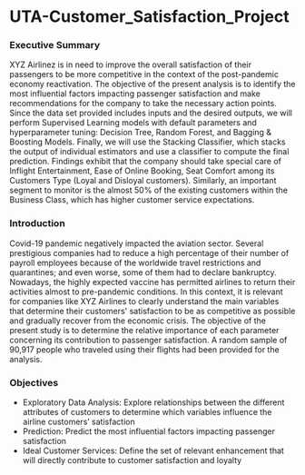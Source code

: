 # UTA-Customer_Satisfaction_Project

### Executive Summary
XYZ Airlinez is in need to improve the overall satisfaction of their passengers to be more competitive in the context of the post-pandemic economy reactivation. 
The objective of the present analysis is to identify the most influential factors impacting passenger satisfaction and make recommendations for the company to take the necessary action points.
Since the data set provided includes inputs and the desired outputs, we will perform Supervised Learning models with default parameters and hyperparameter tuning: Decision Tree, Random Forest, and Bagging & Boosting Models. Finally, we will use the Stacking Classifier, which stacks the output of individual estimators and use a classifier to compute the final prediction.
Findings exhibit that the company should take special care of Inflight Entertainment, Ease of Online Booking, Seat Comfort among its Customers Type (Loyal and Disloyal customers). Similarly, an important segment to monitor is the almost 50% of the existing customers within the Business Class, which has higher customer service expectations.

### Introduction
Covid-19 pandemic negatively impacted the aviation sector. Several prestigious companies had to reduce a high percentage of their number of payroll employees because of the worldwide travel restrictions and quarantines; and even worse, some of them had to declare bankruptcy.  
Nowadays, the highly expected vaccine has permitted airlines to return their activities almost to pre-pandemic conditions.
In this context, it is relevant for companies like XYZ Airlines to clearly understand the main variables that determine their customers' satisfaction to be as competitive as possible and gradually recover from the economic crisis.
The objective of the present study is to determine the relative importance of each parameter concerning its contribution to passenger satisfaction. A random sample of 90,917 people who traveled using their flights had been provided for the analysis. 

### Objectives
- Exploratory Data Analysis: Explore relationships between the different attributes of customers to determine which variables influence the airline customers’ satisfaction
- Prediction: Predict the most influential factors impacting passenger satisfaction
- Ideal Customer Services: Define the set of relevant enhancement that will directly contribute to customer satisfaction and loyalty
